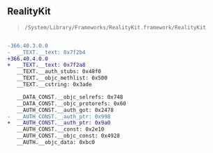 ## RealityKit

> `/System/Library/Frameworks/RealityKit.framework/RealityKit`

```diff

-366.40.3.0.0
-  __TEXT.__text: 0x7f2b4
+366.40.4.0.0
+  __TEXT.__text: 0x7f2a8
   __TEXT.__auth_stubs: 0x48f0
   __TEXT.__objc_methlist: 0x500
   __TEXT.__cstring: 0x3ade

   __DATA_CONST.__objc_selrefs: 0x748
   __DATA_CONST.__objc_protorefs: 0x60
   __AUTH_CONST.__auth_got: 0x2478
-  __AUTH_CONST.__auth_ptr: 0x998
+  __AUTH_CONST.__auth_ptr: 0x9a0
   __AUTH_CONST.__const: 0x2e10
   __AUTH_CONST.__objc_const: 0x4928
   __AUTH.__objc_data: 0xbc0

```
